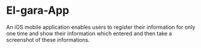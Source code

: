 # El-gara-App
An iOS mobile application enables users to register their information        for only one time and show their information which entered and then take a screenshot of these informations.
